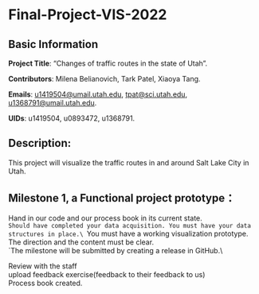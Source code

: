 # Final-Project-VIS-2022
## Basic Information
**Project Title**: “Changes of traffic routes in the state of Utah”.

**Contributors**: Milena Belianovich, Tark Patel, Xiaoya Tang.

**Emails**: u1419504@umail.utah.edu, tpat@sci.utah.edu, u1368791@umail.utah.edu.

**UIDs**: u1419504, u0893472, u1368791.

## Description: 
This project will visualize the traffic routes in and around Salt Lake City in Utah.

## Milestone 1, a Functional project prototype：
  Hand in our code and our process book in its current state.\
    `Should have completed your data acquisition. You must have your data structures in place.\
    `You must have a working visualization prototype. The direction and the content must be clear.\
    `The milestone will be submitted by creating a release in GitHub.\
    
  Review with the staff\
  upload feedback exercise(feedback to their feedback to us)\
  Process book created.
